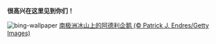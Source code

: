 
**很高兴在这里见到你们！**

![bing-wallpaper](https://www.bing.com/th?id=OHR.PenguinDirections_ZH-CN8498684753_1920x1080.jpg)
[南极洲冰山上的阿德利企鹅 (© Patrick J. Endres/Getty Images)](https://www.bing.com/search?q=%E4%B8%96%E7%95%8C%E4%BC%81%E9%B9%85%E6%97%A5&amp;form=hpcapt&amp;mkt=zh-cn)
  